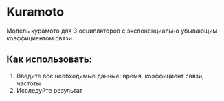 # Kuramoto
Модель курамото для 3 осцилляторов с экспоненциально убывающим коэффициентом связи.

## Как использовать:
1) Введите все необходимые данные: время, коэффициент связи, частоты
2) Исследуйте результат

